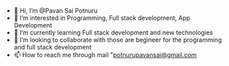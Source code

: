 - 👋 Hi, I’m @Pavan Sai Potnuru
- 👀 I’m interested in Programming, Full stack development, App Development
- 🌱 I’m currently learning Full stack development and new technologies
- 💞️ I’m looking to collaborate with those are begineer for the programming and full stack development
- 📫 How to reach me through mail "potnurupavansai@gmail.com

<!---
PAVANSAIPOTNURU/PAVANSAIPOTNURU is a ✨ special ✨ repository because its `README.md` (this file) appears on your GitHub profile.
You can click the Preview link to take a look at your changes.
--->
